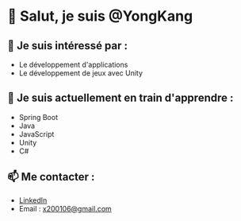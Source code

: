 # 👋 Salut, je suis @YongKang

## 👀 Je suis intéressé par :
- Le développement d'applications  
- Le développement de jeux avec Unity  

## 🌱 Je suis actuellement en train d'apprendre :
- Spring Boot  
- Java  
- JavaScript  
- Unity  
- C#  

## 📫 Me contacter :
- [LinkedIn](https://www.linkedin.com/in/yongkang-he-5390b9269/)  
- Email : x200106@gmail.com
